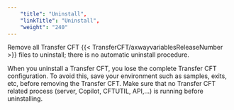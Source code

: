 ```yaml
---
    "title": "Uninstall",
    "linkTitle": "Uninstall",
    "weight": "240"
---
```

Remove all Transfer CFT {{< TransferCFT/axwayvariablesReleaseNumber  >}} files to uninstall; there is no automatic uninstall procedure.

When you uninstall a Transfer CFT, you lose the complete Transfer CFT configuration. To avoid this, save your environment such as samples, exits, etc, before removing the Transfer CFT. Make sure that no Transfer CFT related process (server, Copilot, CFTUTIL, API,…) is running before uninstalling.
